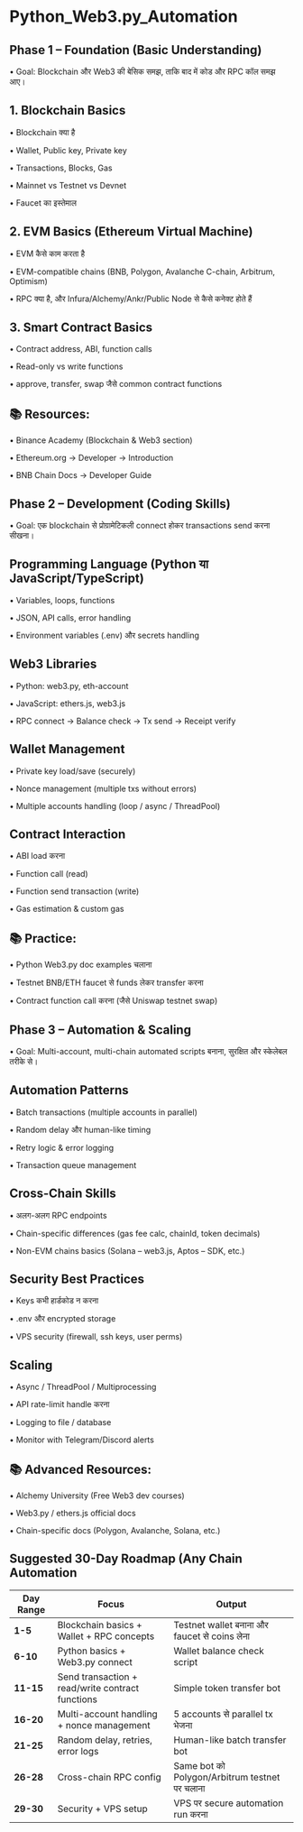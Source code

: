 # Python_Web3.py_Automation


## Phase 1 – Foundation (Basic Understanding)

• Goal: Blockchain और Web3 की बेसिक समझ, ताकि बाद में कोड और RPC कॉल समझ आए।

## 1. Blockchain Basics
• Blockchain क्या है

• Wallet, Public key, Private key

• Transactions, Blocks, Gas

• Mainnet vs Testnet vs Devnet

• Faucet का इस्तेमाल

## 2. EVM Basics (Ethereum Virtual Machine)
• EVM कैसे काम करता है

• EVM-compatible chains (BNB, Polygon, Avalanche C-chain, Arbitrum, Optimism)

• RPC क्या है, और Infura/Alchemy/Ankr/Public Node से कैसे कनेक्ट होते हैं

## 3. Smart Contract Basics
• Contract address, ABI, function calls

• Read-only vs write functions

• approve, transfer, swap जैसे common contract functions

## 📚 Resources:
• Binance Academy (Blockchain & Web3 section)

• Ethereum.org → Developer → Introduction

• BNB Chain Docs → Developer Guide

## Phase 2 – Development (Coding Skills)
• Goal: एक blockchain से प्रोग्रामेटिकली connect होकर transactions send करना सीखना।

## Programming Language (Python या JavaScript/TypeScript)

• Variables, loops, functions

• JSON, API calls, error handling

• Environment variables (.env) और secrets handling

## Web3 Libraries

• Python: web3.py, eth-account

• JavaScript: ethers.js, web3.js

• RPC connect → Balance check → Tx send → Receipt verify

## Wallet Management

• Private key load/save (securely)

• Nonce management (multiple txs without errors)

• Multiple accounts handling (loop / async / ThreadPool)

## Contract Interaction

• ABI load करना

• Function call (read)

• Function send transaction (write)

• Gas estimation & custom gas

## 📚 Practice:

• Python Web3.py doc examples चलाना

• Testnet BNB/ETH faucet से funds लेकर transfer करना

• Contract function call करना (जैसे Uniswap testnet swap)

## Phase 3 – Automation & Scaling

• Goal: Multi-account, multi-chain automated scripts बनाना, सुरक्षित और स्केलेबल तरीके से।

## Automation Patterns

• Batch transactions (multiple accounts in parallel)

• Random delay और human-like timing

• Retry logic & error logging

• Transaction queue management

## Cross-Chain Skills

• अलग-अलग RPC endpoints

• Chain-specific differences (gas fee calc, chainId, token decimals)

• Non-EVM chains basics (Solana – web3.js, Aptos – SDK, etc.)

## Security Best Practices

• Keys कभी हार्डकोड न करना

• .env और encrypted storage

• VPS security (firewall, ssh keys, user perms)

## Scaling

• Async / ThreadPool / Multiprocessing

• API rate-limit handle करना

• Logging to file / database

• Monitor with Telegram/Discord alerts

## 📚 Advanced Resources:

• Alchemy University (Free Web3 dev courses)

• Web3.py / ethers.js official docs

• Chain-specific docs (Polygon, Avalanche, Solana, etc.)

## Suggested 30-Day Roadmap (Any Chain Automation

| Day Range | Focus                                            | Output                                        |
| --------- | ------------------------------------------------ | --------------------------------------------- |
| **1-5**   | Blockchain basics + Wallet + RPC concepts        | Testnet wallet बनाना और faucet से coins लेना  |
| **6-10**  | Python basics + Web3.py connect                  | Wallet balance check script                   |
| **11-15** | Send transaction + read/write contract functions | Simple token transfer bot                     |
| **16-20** | Multi-account handling + nonce management        | 5 accounts से parallel tx भेजना               |
| **21-25** | Random delay, retries, error logs                | Human-like batch transfer bot                 |
| **26-28** | Cross-chain RPC config                           | Same bot को Polygon/Arbitrum testnet पर चलाना |
| **29-30** | Security + VPS setup                             | VPS पर secure automation run करना             |


